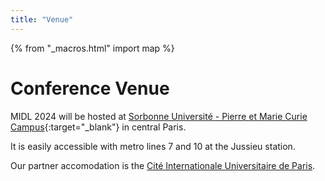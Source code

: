 ```yaml
---
title: "Venue"
---
```

{% from "_macros.html" import map %}

# Conference Venue
MIDL 2024 will be hosted at [Sorbonne Université - Pierre et Marie Curie Campus](https://sciences.sorbonne-universite.fr/en/sorbonne-universite-campus-pierre-et-marie-curie){:target="_blank"} in central Paris.

<!-- ![SCAI](/images/venue_map.png) -->

It is easily accessible with metro lines 7 and 10 at the Jussieu station.

Our partner accomodation is the [Cité Internationale Universitaire de Paris](/registration.html).
